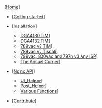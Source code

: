 [[Home](https://github.com/Ansuel/tch-nginx-gui/wiki)]

* [[Getting started](https://github.com/Ansuel/tch-nginx-gui/wiki/Getting-started)]

* [[Installation](https://github.com/Ansuel/tch-nginx-gui/wiki/Installation)]
  * [[DGA4130 TIM](https://www.ilpuntotecnico.com/forum/index.php/topic,77325.html)]  
  * [[DGA4132 TIM](https://www.ilpuntotecnico.com/forum/index.php/topic,78162.html)]  
  * [[789vac v2 TIM](https://www.ilpuntotecnico.com/forum/index.php/topic,77071.html)]
  * [[789vac v2 Tiscali](https://www.ilpuntotecnico.com/forum/index.php/topic,77988.html)]
  * [[799vac, 800vac and 797n v3 Any ISP](https://whirlpool.net.au/wiki/hack_technicolor)]
  * [[The Ansuel Corner](https://www.ilpuntotecnico.com/forum/index.php/topic,78585.0.html)]

* [[Nginx API](https://github.com/Ansuel/tch-nginx-gui/wiki/API)]
  * [[UI_Helper](https://github.com/Ansuel/tch-nginx-gui/wiki/ui_helper)]
  * [[Post_Helper](https://github.com/Ansuel/tch-nginx-gui/wiki/post_helper)]
  * [[Various Functions](https://github.com/Ansuel/tch-nginx-gui/wiki/Various_export)]

* [[Contribute](https://github.com/Ansuel/tch-nginx-gui/wiki/Contribute)]
